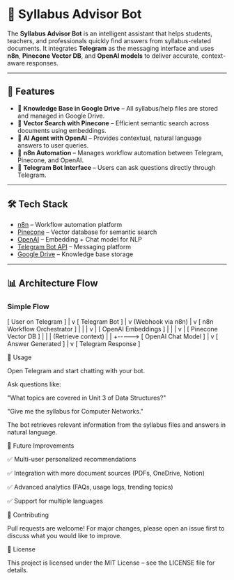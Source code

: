 # 📘 Syllabus Advisor Bot

The **Syllabus Advisor Bot** is an intelligent assistant that helps students, teachers, and professionals quickly find answers from syllabus-related documents. It integrates **Telegram** as the messaging interface and uses **n8n**, **Pinecone Vector DB**, and **OpenAI models** to deliver accurate, context-aware responses.

---

## 🚀 Features
- 📂 **Knowledge Base in Google Drive** – All syllabus/help files are stored and managed in Google Drive.  
- 🔎 **Vector Search with Pinecone** – Efficient semantic search across documents using embeddings.  
- 🤖 **AI Agent with OpenAI** – Provides contextual, natural language answers to user queries.  
- 🔗 **n8n Automation** – Manages workflow automation between Telegram, Pinecone, and OpenAI.  
- 💬 **Telegram Bot Interface** – Users can ask questions directly through Telegram.  

---

## 🛠️ Tech Stack
- [n8n](https://n8n.io/) – Workflow automation platform  
- [Pinecone](https://www.pinecone.io/) – Vector database for semantic search  
- [OpenAI](https://platform.openai.com/) – Embedding + Chat model for NLP  
- [Telegram Bot API](https://core.telegram.org/bots/api) – Messaging platform  
- [Google Drive](https://www.google.com/drive/) – Knowledge base storage  

---

## 📊 Architecture Flow

### Simple Flow
[ User on Telegram ]
|
v
[ Telegram Bot ]
|
v
(Webhook via n8n)
|
v
[ n8n Workflow Orchestrator ]
| |
| v
| [ OpenAI Embeddings ]
| |
| v
| [ Pinecone Vector DB ]
| |
| (Retrieve context)
| |
+-----> [ OpenAI Chat Model ]
|
v
[ Answer Generated ]
|
v
[ Telegram Response ]


📖 Usage

Open Telegram and start chatting with your bot.

Ask questions like:

"What topics are covered in Unit 3 of Data Structures?"

"Give me the syllabus for Computer Networks."

The bot retrieves relevant information from the syllabus files and answers in natural language.

🔮 Future Improvements

✅ Multi-user personalized recommendations

✅ Integration with more document sources (PDFs, OneDrive, Notion)

✅ Advanced analytics (FAQs, usage logs, trending topics)

✅ Support for multiple languages

🤝 Contributing

Pull requests are welcome! For major changes, please open an issue first to discuss what you would like to improve.

📜 License

This project is licensed under the MIT License – see the LICENSE
 file for details.
